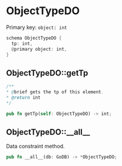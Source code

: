 # ObjectTypeDO

Primary key: `object: int`

```rust
schema ObjectTypeDO {
  tp: int,
  @primary object: int,
}
```
## ObjectTypeDO::getTp

```java
/**
* @brief gets the tp of this element.
* @return int
*/
```
```rust
pub fn getTp(self: ObjectTypeDO) -> int;
```
## ObjectTypeDO::\_\_all\_\_

Data constraint method.

```rust
pub fn __all__(db: GoDB) -> *ObjectTypeDO;
```
